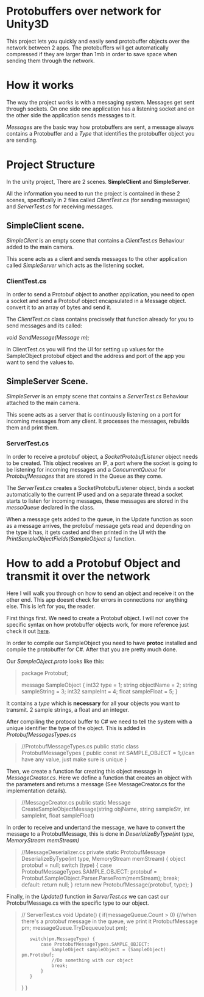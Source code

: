 # Protobuffers over network for Unity3D
This project lets you quickly and easily send protobuffer objects over the
network between 2 apps. The protobuffers will get automatically compressed if
they are larger than 1mb in order to save space when sending them through the
network.

# How it works
The way the project works is with a messaging system. Messages get sent
through sockets. On one side one application has a listening socket and on
the other side the application sends messages to it.

*Messages* are the basic way how protobuffers are sent, a message always
contains a Protobuffer and a *Type* that identifies the protobuffer object you
are sending.

# Project Structure
In the unity project, There are 2 scenes. **SimpleClient** and
**SimpleServer**.

All the information you need to run the project is contained in these 2
scenes, specifically in 2 files called *ClientTest.cs* (for sending messages)
and *ServerTest.cs* for receiving messages.

## SimpleClient scene.
*SimpleClient* is an empty scene that contains a *ClientTest.cs* Behaviour
added to the main camera.

This scene acts as a client and sends messages to the other application
called *SimpleServer* which acts as the listening socket.

### ClientTest.cs
In order to send a Protobuf object to another application, you need to open a
socket and send a Protobuf object encapsulated in a Message object. convert it
to an array of bytes and send it.

The *ClientTest.cs* class contains precissely that function already for you to
send messages and its called:

*void SendMessage(Message m);*

In ClientTest.cs you will find the UI for setting up values for the
SampleObject protobuf object and the address and port of the app you want to
send the values to.

## SimpleServer Scene.
*SimpleServer* is an empty scene that contains a *ServerTest.cs* Behaviour
attached to the main camera.

This scene acts as a server that is continuously listening on a port for
incoming messages from any client. It processes the messages, rebuilds them
and print them.

### ServerTest.cs
In order to receive a protobuf object, a *SocketProtobufListener* object
needs to be created. This object receives an IP, a port where the socket
is going to be listening for incoming messages and a *ConcurrentQueue* for
*ProtobufMessages* that are stored in the Queue as they come.

The *ServerTest.cs* creates a SocketProtobufListener object, binds a socket
automatically to the current IP used and on a separate thread a socket starts
to listen for incoming messages, these messages are stored in the
*messaQueue* declared in the class.

When a message gets added to the queue, in the Update function as soon as a
message arrives, the protobuf message gets read and depending on the type it
has, it gets casted and then printed in the UI with the
*PrintSampleObjectFields(SampleObject s)* function.


# How to add a Protobuf Object and transmit it over the network
Here I will walk you through on how to send an object and receive it on the
other end. This app doesnt check for errors in connections nor anything
else. This is left for you, the reader.

First things first. We need to create a Protobuf object. I will not cover the
specific syntax on how protobuffer objects work, for more reference just
check it out [here](https://developers.google.com/protocol-buffers/docs/overview).

In order to compile our SampleObject you need to have **protoc** installed
and compile the protobuffer for C#. After that you are pretty much done.

Our *SampleObject.proto* looks like this:

>package Protobuf;
>
>message SampleObject {
>    int32  type         = 1;
>    string objectName   = 2;
>    string sampleString = 3;
>    int32 sampleInt     = 4;
>    float sampleFloat   = 5;
>}

It contains a *type* which is **necessary** for all your objects you want to
transmit. 2 sample strings, a float and an integer.

After compiling the protocol buffer to C# we need to tell the system with a
unique identifier the type of the object. This is added in  *ProtobufMessagesTypes.cs*

>//ProtobufMessageTypes.cs
>public static class ProtobufMessageTypes {
>    public const int SAMPLE_OBJECT = 1;//can have any value, just make sure is unique
>}

Then, we create a function for creating this object message in
*MessageCreator.cs*. Here we define a function that creates an object with
the parameters and returns a message (See MessageCreator.cs for the
implementation details).

>//MessageCreator.cs
>public static Message CreateSampleObjectMessage(string objName, string sampleStr, int sampleInt, float sampleFloat)

In order to receive and undertand the message, we have to convert the message
to a ProtobufMessage, this is done in *DeserializeByType(int type, MemoryStream memStream)*

>//MessageDeserializer.cs
>private static ProtobufMessage DeserializeByType(int type, MemoryStream memStream) {
>    object protobuf = null;
>    switch (type) {
>        case ProtobufMessageTypes.SAMPLE_OBJECT:
>            protobuf = Protobuf.SampleObject.Parser.ParseFrom(memStream);
>            break;
>        default:
>            return null;
>    }
>    return new ProtobufMessage(protobuf, type);
>}

Finally, in the *Update()* function in *ServerTest.cs* we can cast our
ProtobufMessage.cs with the specific type to our object.

>// ServerTest.cs
>void Update() {
>    if(messageQueue.Count > 0) {//when there's a protobuf message in the queue, we print it
>        ProtobufMessage pm;
>        messageQueue.TryDequeue(out pm);
>
>        switch(pm.MessageType) {
>            case ProtobufMessageTypes.SAMPLE_OBJECT:
>                SampleObject sampleObject = (SampleObject) pm.Protobuf;
>                //Do something with our object
>                break;
>            }
>        }
>    }
>}
